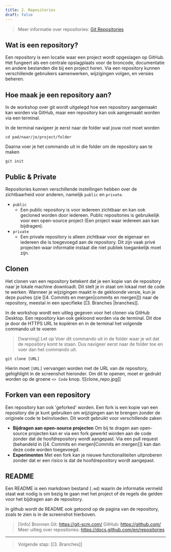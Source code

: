 ```yaml
---
title: 2. Repositories
draft: false
---
```

> Meer informatie over repositories: [Git Repositories](https://docs.github.com/en/repositories)
## Wat is een repository?
Een repository is een locatie waar een project wordt opgeslagen op GitHub. Het fungeert als een centrale opslagplaats voor de broncode, documentatie en andere bestanden die bij een project horen. Via een repository kunnen verschillende gebruikers samenwerken, wijzigingen volgen, en versies beheren. 
## Hoe maak je een repository aan?
In de workshop over git wordt uitgelegd hoe een repository aangemaakt kan worden via GitHub, maar een repository kan ook aangemaakt worden via een terminal.

In de terminal navigeer je eerst naar de folder wat jouw root moet worden 
```
cd pad/naar/je/project/folder
```

Daarna voer je het commando uit in die folder om de repository aan te maken

```
git init
```

## Public & Private
Repositories kunnen verschillende instellingen hebben over de zichtbaarheid voor anderen, namelijk `public` en `private`.
- `public`
	- Een public repository is voor iedereen zichtbaar en kan ook gecloned worden door iedereen. Public repositories is gebruikelijk voor een open-source project (Een project waar iedereen aan kan bijdragen).
- `private` 
	- Een private repository is alleen zichtbaar voor de eigenaar en iedereen die is toegevoegd aan de repository. Dit zijn vaak privé projecten waar informatie instaat die niet publiek toegankelijk moet zijn.


## Clonen
Het clonen van een repository betekent dat je een kopie van de repository naar je lokale machine downloadt. Dit stelt je in staat om lokaal met de code te werken. Wanneer je wijzigingen maakt in de gekloonde versie, kun je deze pushes (zie [[4. Commits en mergen|commits en mergen]]) naar de repository, meestal in een specifieke [[3. Branches |branches]].

In de workshop wordt een uitleg gegeven voor het clonen via GitHub Desktop. Een repository kan ook gekloond worden via de terminal. Dit doe je door de HTTPS URL te kopiëren en in de terminal het volgende commando uit te voeren

> [!warning] Let op
> Voer dit commando uit in de folder waar je wil dat de repository komt te staan. Dus navigeer eerst naar de folder toe en voer dan het commando uit.

```
git clone [URL]
```

Hierin moet `[URL]` vervangen worden met de URL van de repository, gehighlight in de screenshot hieronder. Om dit te openen, moet er gedrukt worden op de groene `<> Code` knop.
![[clone_repo.jpg]]

## Forken van een repository
Een repository kan ook 'geforked' worden. Een fork is een kopie van een repository die je kunt gebruiken om wijzigingen aan te brengen zonder de originele code te beïnvloeden. Dit wordt gebruikt voor verschillende zaken
- **Bijdragen aan open-source projecten**
	Om bij te dragen aan open-source projecten kan er via een fork gewerkt worden aan de code zonder dat de hoofdrepository wordt aangepast. Via een pull request (behandeld in [[4. Commits en mergen|Commits en mergen]]) kan dan deze code worden toegevoegd.
- **Experimenten**
	Met een fork kan je nieuwe functionaliteiten uitproberen zonder dat er een risico is dat de hoofdrepository wordt aangepast.

## README
Een README is een markdown bestand (`.md`) waarin de informatie vermeld staat wat nodig is om bezig te gaan met het project of de regels die gelden voor het bijdragen aan de repository. 

In github wordt de README ook getoond op de pagina van de repository, zoals te zien is in de screenshot hierboven.

> [!info] Bronnen
> Git: https://git-scm.com/
> GitHub: https://github.com/
> Meer uitleg over repositories: https://docs.github.com/en/repositories
> 

---
> Volgende stap: [[3. Branches]]